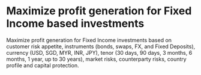 # Maximize profit generation for Fixed Income based investments

Maximize profit generation for Fixed Income investments based on customer risk appetite, instruments (bonds, swaps, FX, and Fixed Deposits), currency (USD, SGD, MYR, INR, JPY), tenor (30 days, 90 days, 3 months, 6 months, 1 year, up to 30 years), market risks, counterparty risks, country profile and capital protection.

